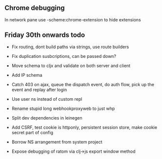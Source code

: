 ## Chrome debugging

In network pane use -scheme:chrome-extension to hide extensions

## Friday 30th onwards todo

 - Fix routing, dont build paths via strings, use route builders

-  Fix duplication susbcriptions, can be passed down?

 - Move schema to cljx and validate on both server and client
 
 - Add IP schema 
 
 - Catch 403 on ajax, queue the dispatch event, do auth flow, pick up the event and replay after login

 - Use user ns instead of custom repl
 
 - Rename stupid long webhookproxyweb to just whp

 - Split dev dependencies in leinegen
 
 - Add CSRF, test cookie is httponly, persistent session store, make cookie secret part of config

 - Borrow NS arrangement from system project

 - Expose debugging of ratom via clj->js export window method

  
 
  
